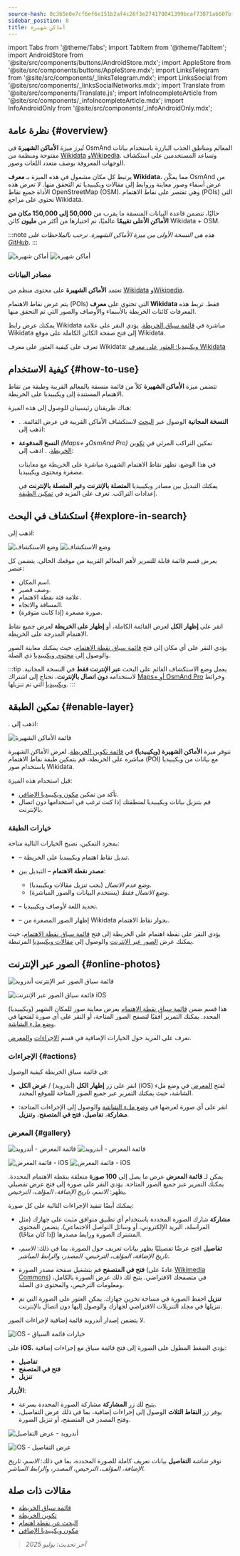 ```yaml
---
source-hash: 0c3b5e8e7cf6ef6e151b2af4c26f3e274170841399bcaf73871ab607bf13fd43
sidebar_position: 8
title: أماكن شهيرة
---
```

import Tabs from '@theme/Tabs';
import TabItem from '@theme/TabItem';
import AndroidStore from '@site/src/components/buttons/AndroidStore.mdx';
import AppleStore from '@site/src/components/buttons/AppleStore.mdx';
import LinksTelegram from '@site/src/components/_linksTelegram.mdx';
import LinksSocial from '@site/src/components/_linksSocialNetworks.mdx';
import Translate from '@site/src/components/Translate.js';
import InfoIncompleteArticle from '@site/src/components/_infoIncompleteArticle.mdx';
import InfoAndroidOnly from '@site/src/components/_infoAndroidOnly.mdx';


<InfoIncompleteArticle/>


## نظرة عامة {#overview}

تُبرز ميزة **الأماكن الشهيرة** في OsmAnd المعالم ومناطق الجذب البارزة باستخدام بيانات مفتوحة ومنظمة من [Wikidata](https://www.wikidata.org) و[Wikipedia](https://www.wikipedia.org/). وتساعد المستخدمين على استكشاف الوجهات المعروفة بوصف متعدد اللغات وصور.

يرتبط كل مكان مشمول في هذه الميزة بـ **معرف Wikidata**، مما يمكّن OsmAnd من عرض أسماء وصور معاينة وروابط إلى مقالات ويكيبيديا تم التحقق منها. لا تعرض هذه الأداة جميع نقاط OpenStreetMap (OSM). وهي تقتصر على نقاط الاهتمام (POIs) التي تحتوي على مراجع Wikidata.

حاليًا، تتضمن قاعدة البيانات المنسقة ما يقرب من **50,000 إلى 150,000 مكان من الأماكن الأعلى تقييمًا** عالميًا، تم اختيارها من أكثر من **مليون** كائن Wikidata + OSM.

:::note
*هذه هي النسخة الأولى من ميزة الأماكن الشهيرة. نرحب بالملاحظات على [GitHub](https://github.com/osmandapp/OsmAnd)*.
:::

<Tabs groupId="operating-systems" queryString="current-os">

<TabItem value="android" label="أندرويد">

![أماكن شهيرة](@site/static/img/map/popular_places/popular_places.png) ![أماكن شهيرة](@site/static/img/map/popular_places/popular_places_1.png)

</TabItem>

</Tabs>


### مصادر البيانات

تعتمد **الأماكن الشهيرة** على محتوى منظم من [Wikidata](https://www.wikidata.org) و[Wikipedia](https://www.wikipedia.org/).

يتم عرض نقاط الاهتمام (POIs) التي تحتوي على **معرف Wikidata** فقط. تربط هذه المعرفات كائنات الخريطة بالأسماء والأوصاف والصور التي تم التحقق منها.

يمكنك عرض رابط Wikidata مباشرة في [قائمة سياق الخريطة](../map/map-context-menu.md). يؤدي النقر على علامة Wikidata إلى فتح صفحة الكائن الكاملة على موقع Wikidata.

تعرف على كيفية العثور على معرف Wikidata: [ويكيبيديا: العثور على معرف Wikidata](https://en.wikipedia.org/wiki/Wikipedia:Finding_a_Wikidata_ID)


## كيفية الاستخدام {#how-to-use}

<InfoAndroidOnly/>

تتضمن ميزة **الأماكن الشهيرة** كلاً من قائمة منسقة بالمعالم القريبة وطبقة من نقاط الاهتمام المستندة إلى ويكيبيديا على الخريطة.

هناك طريقتان رئيسيتان للوصول إلى هذه الميزة:

- **النسخة المجانية**
  الوصول عبر [البحث](#explore-in-search) لاستكشاف الأماكن القريبة في عرض القائمة.
  *<Translate android="true" ids="android_button_seq"/>*. اذهب إلى: *<Translate android="true" ids="map_widget_search,shared_string_explore,popular_places_nearby"/>*

- **النسخ المدفوعة** *(Maps+ وOsmAnd Pro)*
  تمكين التراكب المرئي في [تكوين الخريطة](#enable-layer).
  *<Translate android="true" ids="android_button_seq"/>*. اذهب إلى: *<Translate android="true" ids="shared_string_menu,configure_map,poi_osmwiki"/>*

  في هذا الوضع، تظهر نقاط الاهتمام الشهيرة مباشرة على الخريطة مع معاينات مصغرة ومحتوى ويكيبيديا.

  يمكنك التبديل بين مصادر ويكيبيديا **المتصلة بالإنترنت** و**غير المتصلة بالإنترنت** في إعدادات التراكب. تعرف على المزيد في [تمكين الطبقة](#enable-layer).


## استكشاف في البحث {#explore-in-search}

<InfoAndroidOnly/>

<Tabs groupId="operating-systems" queryString="current-os">

<TabItem value="android" label="أندرويد">

اذهب إلى: *<Translate android="true" ids="map_widget_search,shared_string_explore,popular_places_nearby"/>*

![وضع الاستكشاف](@site/static/img/map/popular_places/popular_places_search.png)
![وضع الاستكشاف](@site/static/img/map/popular_places/popular_places_search_2.png)

</TabItem>

</Tabs>

يعرض قسم **<Translate android="true" ids="popular_places_nearby"/>** قائمة قابلة للتمرير لأهم المعالم القريبة من موقعك الحالي. يتضمن كل عنصر:

- اسم المكان.
- وصف قصير.
- علامة فئة نقطة الاهتمام.
- المسافة والاتجاه.
- صورة مصغرة (إذا كانت متوفرة).

انقر على **إظهار الكل** لعرض القائمة الكاملة، أو **إظهار على الخريطة** لعرض جميع نقاط الاهتمام المدرجة على الخريطة.

يؤدي النقر على أي مكان إلى فتح [قائمة سياق نقطة الاهتمام](./map-context-menu.md)، حيث يمكنك معاينة الصور والوصول إلى [محتوى ويكيبيديا](../plugins/wikipedia.md) ذي الصلة.

:::tip
يعمل وضع الاستكشاف القائم على البحث **عبر الإنترنت فقط** في النسخة المجانية.
لاستخدامه **دون اتصال بالإنترنت**، تحتاج إلى اشتراك [Maps+ أو OsmAnd Pro](../purchases/android.md) وخرائط [ويكيبيديا](../plugins/wikipedia.md) التي تم تنزيلها.
:::


## تمكين الطبقة {#enable-layer}

<InfoAndroidOnly/>

<Tabs groupId="operating-systems" queryString="current-os">

<TabItem value="android" label="أندرويد">

**<Translate android="true" ids="android_button_seq"/>**. اذهب إلى: *<Translate android="true" ids="shared_string_menu,configure_map,poi_osmwiki"/>*

![قائمة الأماكن الشهيرة](@site/static/img/map/popular_places/popular_places_menu.png)

</TabItem>

</Tabs>

تتوفر ميزة **الأماكن الشهيرة (ويكيبيديا)** في [قائمة تكوين الخريطة](./configure-map-menu.md). لعرض الأماكن الشهيرة مباشرة على الخريطة، قم بتمكين طبقة نقاط الاهتمام (POI) مع بيانات من ويكيبيديا باستخدام صور Wikidata.

قبل استخدام هذه الميزة:

- تأكد من تمكين [مكون ويكيبيديا الإضافي](../plugins/wikipedia.md).
- قم بتنزيل بيانات ويكيبيديا لمنطقتك إذا كنت ترغب في استخدامها دون اتصال بالإنترنت.

### خيارات الطبقة

بمجرد التمكين، تصبح الخيارات التالية متاحة:

- **<Translate android="true" ids="poi_osmwiki"/>** – تبديل نقاط اهتمام ويكيبيديا على الخريطة.

- **مصدر نقطة الاهتمام** – التبديل بين:
  - *وضع عدم الاتصال* (يجب تنزيل مقالات ويكيبيديا).
  - *وضع الاتصال فقط* (يستخدم البيانات والصور المباشرة).

- **<Translate android="true" ids="shared_string_language"/>** – تحديد اللغة لأوصاف ويكيبيديا.

- **<Translate android="true" ids="show_image_previews"/>** – إظهار الصور المصغرة من Wikidata بجوار نقاط الاهتمام.

يؤدي النقر على نقطة اهتمام على الخريطة إلى فتح [قائمة سياق نقطة الاهتمام](./map-context-menu.md)، حيث يمكنك عرض [الصور عبر الإنترنت](#online-photos) والوصول إلى [مقالات ويكيبيديا](../plugins/wikipedia.md) المرتبطة.


## الصور عبر الإنترنت {#online-photos}

*<Translate android="true" ids="help_article_map_map_context_menu_name,online_photos"/>*

<Tabs groupId="operating-systems" queryString="current-os">

<TabItem value="android" label="أندرويد">

![قائمة سياق الصور عبر الإنترنت أندرويد](@site/static/img/map/popular_places/online_photos_android.png)

</TabItem>

<TabItem value="ios" label="iOS">

![قائمة سياق الصور عبر الإنترنت iOS](@site/static/img/map/popular_places/online_photos_ios.png)

</TabItem>

</Tabs>

هذا قسم ضمن [قائمة سياق نقطة الاهتمام](./map-context-menu.md) يعرض معاينة صور للمكان الشهير (ويكيبيديا) المحدد. يمكنك التمرير أفقيًا لتصفح الصور المتاحة، أو النقر على أي صورة لفتحها في [وضع ملء الشاشة](#gallery).

تعرف على المزيد حول الخيارات الإضافية في قسم [الإجراءات](#actions) و[المعرض](#gallery).


<!--

When you tap a Popular Place on the map or from the list, the [POI context menu](./map-context-menu.md) includes an **Online Photos** section with a horizontal preview of images.

- Tap any photo to view it in fullscreen.
- Swipe to browse more images.

For more actions like sharing, viewing metadata, or downloading — see [Gallery](#gallery).

-->

### الإجراءات {#actions}

في قائمة سياق الخريطة كيفية الوصول:

- انقر على زر **إظهار الكل** (أندرويد) / **عرض الكل** (iOS) لفتح [المعرض](#gallery) في وضع ملء الشاشة، حيث يمكنك التمرير عبر جميع الصور المتاحة للموقع المحدد.

- انقر على أي صورة لعرضها في [وضع ملء الشاشة](#gallery) والوصول إلى الإجراءات المتاحة:
  **مشاركة**، **تفاصيل**، **فتح في المتصفح**، و**تنزيل**.


### المعرض {#gallery}

<Tabs groupId="operating-systems" queryString="current-os">

<TabItem value="android" label="أندرويد">

![قائمة المعرض - أندرويد](@site/static/img/map/gallery_menu_android.png)
![قائمة المعرض - أندرويد](@site/static/img/map/gallery_menu_android_1.png)

</TabItem>

<TabItem value="ios" label="iOS">

![قائمة المعرض - iOS](@site/static/img/map/gallery_menu_ios.png)
![قائمة المعرض - iOS](@site/static/img/map/gallery_menu_ios_1.png)

</TabItem>

</Tabs>


يمكن لـ **قائمة المعرض** عرض ما يصل إلى **100 صورة** متعلقة بنقطة الاهتمام المحددة. يمكنك التمرير عبر جميع الصور المتاحة. يؤدي النقر على صورة إلى فتح عرض تفصيلي يظهر: *الاسم*، *تاريخ الإضافة*، *المؤلف*، *الترخيص*.

يمكنك أيضًا تنفيذ الإجراءات التالية على كل صورة:

- **مشاركة**
  شارك الصورة المحددة باستخدام أي تطبيق متوافق مثبت على جهازك (مثل المراسلة، البريد الإلكتروني، أو وسائل التواصل الاجتماعي). يتضمن المحتوى المشترك الصورة ورابط مصدرها (إذا كان متاحًا).

- **تفاصيل**
  افتح عرضًا تفصيليًا يظهر بيانات تعريف حول الصورة، بما في ذلك: *الاسم*، *تاريخ الإضافة*، *المؤلف*، *الترخيص*، *المصدر*، و*الرابط المباشر*.

- **فتح في المتصفح**
  قم بتشغيل صفحة مصدر الصورة (عادةً على [Wikimedia Commons](https://commons.wikimedia.org/)) في متصفحك الافتراضي. يتيح لك ذلك عرض الصورة بالكامل، ومعلومات الترخيص، والمحتوى ذي الصلة.

- **تنزيل**
  احفظ الصورة في مساحة تخزين جهازك. يمكن العثور على الصورة التي تم تنزيلها في مجلد التنزيلات الافتراضي لجهازك والوصول إليها دون اتصال بالإنترنت.


<Tabs groupId="operating-systems" queryString="current-os">

<TabItem value="android" label="أندرويد">

لا يتضمن إصدار أندرويد قائمة إضافية لإجراءات الصور.

</TabItem>

<TabItem value="ios" label="iOS">

![iOS - خيارات قائمة السياق](@site/static/img/map/gallery_menu_ios_3.png)

على **iOS**، يؤدي الضغط المطول على الصورة إلى فتح قائمة سياق مع إجراءات إضافية:

- **تفاصيل**
- **فتح في المتصفح**
- **تنزيل**

**الأزرار**:

- يتيح لك زر **المشاركة** مشاركة الصورة المحددة بسرعة.
- يوفر زر **النقاط الثلاث** الوصول إلى إجراءات إضافية، بما في ذلك عرض التفاصيل، وفتح المصدر في المتصفح، أو تنزيل الصورة.

</TabItem>

</Tabs>


<Tabs groupId="operating-systems" queryString="current-os">

<TabItem value="android" label="أندرويد">

![أندرويد - عرض التفاصيل](@site/static/img/map/gallery_menu_android_2.png)

</TabItem>

<TabItem value="ios" label="iOS">

![iOS - عرض التفاصيل](@site/static/img/map/gallery_menu_ios_2.png)

</TabItem>

</Tabs>

توفر شاشة **التفاصيل** بيانات تعريف كاملة للصورة المحددة، بما في ذلك: *الاسم*، *تاريخ الإضافة*، *المؤلف*، *الترخيص*، *المصدر*، و*الرابط المباشر*.


## مقالات ذات صلة

- [قائمة سياق الخريطة](./map-context-menu.md)
- [تكوين الخريطة](./configure-map-menu.md)
- [البحث عن نقطة اهتمام](../search/search-poi.md)
- [مكون ويكيبيديا الإضافي](../plugins/wikipedia.md)


> *آخر تحديث: يوليو 2025*


<!--
### Online Photos 2

<Tabs groupId="operating-systems" queryString="current-os">

<TabItem value="android" label="Android">

![Online Photos context menu Android](@site/static/img/map/images_nearby_1_andr.png) ![Street-Level Imagery Android](@site/static/img/map/street_level_imagery_andr.png)

</TabItem>

<TabItem value="ios" label="iOS">

![Online Photos context menu iOS](@site/static/img/map/online_photo_ios.png) ![Street-Level Imagery iOS](@site/static/img/map/street_level_imagery_ios.png)

</TabItem>

</Tabs>

#### Actions With Photos

How to access:

- Tap the **Show All**(Android) / **View All**(iOS) button to open [the gallery](#gallery-menu) in full screen mode. There you can swipe through all the images related to the selected location.

- Tap a photo to access actions such as *Share*, *Details*, *Open in browser*, and *Download*.

- You can also [browse](../map/point-layers-on-map.md#-street-level-imagery) street-level images on the map.

In the **Online photos** section of the map context menu, you can access photos of objects from the [Wikimedia](https://www.wikimedia.org/), which offers media files tagged with `image` or `wikimedia` from OpenStreetMap.

#### Gallery Menu 2

<Tabs groupId="operating-systems" queryString="current-os">

<TabItem value="android" label="Android">

![Online Photos context menu Android](@site/static/img/map/gallery_menu_android.png) ![Street-Level Imagery Android](@site/static/img/map/gallery_menu_android_1.png)

</TabItem>

<TabItem value="ios" label="iOS">

![Online Photos context menu iOS](@site/static/img/map/gallery_menu_ios.png) ![Street-Level Imagery iOS](@site/static/img/map/gallery_menu_ios_1.png)

</TabItem>

</Tabs>


The gallery can display up to 100 items. You can browse through all the photos, and short tapping on any photo will open it to view additional details (*Name*, *Date*, *Author*, *License*) and perform various actions (*Share*, *Details*, *Open in browser*, and *Download* options).


<Tabs groupId="operating-systems" queryString="current-os">

<TabItem value="android" label="Android">

</TabItem>

<TabItem value="ios" label="iOS">

![Online Photos context menu iOS](@site/static/img/map/gallery_menu_ios_3.png)

</TabItem>

</Tabs>



On iOS, long tapping on any photo opens an additional menu with actions such as *Details*, *Open in browser*, and *Download*.

Buttons:

- The **Share** button allows you to share the selected item.
- The **Three dots** button opens a menu with options like *Details*, *Open in browser*, and *Download*.

<Tabs groupId="operating-systems" queryString="current-os">

<TabItem value="android" label="Android">

![Online Photos context menu Android](@site/static/img/map/gallery_menu_android_2.png)

</TabItem>

<TabItem value="ios" label="iOS">

![Online Photos context menu iOS](@site/static/img/map/gallery_menu_ios_2.png)

</TabItem>

</Tabs>


The Details screen provides information such as the *Name*, *Added Date*, *Author*, *License*, *Source*, and *Link* of the selected item.

-->